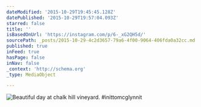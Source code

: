 ```yaml
---
dateModified: '2015-10-29T19:45:45.128Z'
datePublished: '2015-10-29T19:57:04.093Z'
starred: false
title: ''
isBasedOnUrl: 'https://instagram.com/p/6-_xG2QH5d/'
sourcePath: _posts/2015-10-29-4c2d3657-79a6-4f00-9064-406fda0a32cc.md
published: true
inFeed: true
hasPage: false
inNav: false
_context: 'http://schema.org'
_type: MediaObject

---
```

![Beautiful day at chalk hill vineyard&period; &num;inittomcglynnit](https://scontent.cdninstagram.com/hphotos-xaf1/t51.2885-15/s640x640/sh0.08/e35/11821818_427001607487644_142384611_n.jpg)